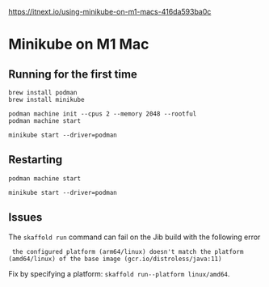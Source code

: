 https://itnext.io/using-minikube-on-m1-macs-416da593ba0c

# Minikube on M1 Mac

## Running for the first time

```shell
brew install podman
brew install minikube
```

```shell
podman machine init --cpus 2 --memory 2048 --rootful
podman machine start
```

```shell
minikube start --driver=podman
```

## Restarting

```shell
podman machine start
```

```shell
minikube start --driver=podman
```

## Issues

The `skaffold run` command can fail on the Jib build with the following error

```shell
 the configured platform (arm64/linux) doesn't match the platform (amd64/linux) of the base image (gcr.io/distroless/java:11)
```

Fix by specifying a platform: `skaffold run--platform linux/amd64`.
